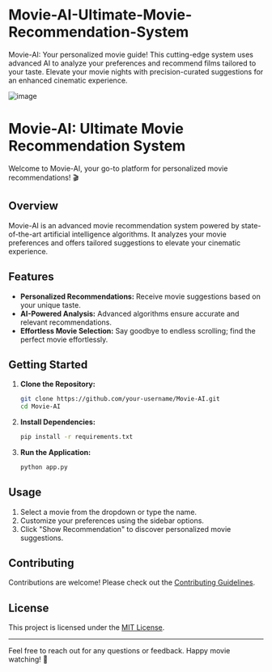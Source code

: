 # Movie-AI-Ultimate-Movie-Recommendation-System
Movie-AI: Your personalized movie guide! This cutting-edge system uses advanced AI to analyze your preferences and recommend films tailored to your taste. Elevate your movie nights with precision-curated suggestions for an enhanced cinematic experience.

![image](https://github.com/wahidpanda/Movie-AI-Ultimate-Movie-Recommendation-System/assets/110899864/ec2fbc1a-46fd-4aef-a83d-f2b8d64a48d9) 



# Movie-AI: Ultimate Movie Recommendation System

Welcome to Movie-AI, your go-to platform for personalized movie recommendations! 🎬

## Overview

Movie-AI is an advanced movie recommendation system powered by state-of-the-art artificial intelligence algorithms. It analyzes your movie preferences and offers tailored suggestions to elevate your cinematic experience.

## Features

- **Personalized Recommendations:** Receive movie suggestions based on your unique taste.
- **AI-Powered Analysis:** Advanced algorithms ensure accurate and relevant recommendations.
- **Effortless Movie Selection:** Say goodbye to endless scrolling; find the perfect movie effortlessly.

## Getting Started

1. **Clone the Repository:**
    ```bash
    git clone https://github.com/your-username/Movie-AI.git
    cd Movie-AI
    ```

2. **Install Dependencies:**
    ```bash
    pip install -r requirements.txt
    ```

3. **Run the Application:**
    ```bash
    python app.py
    ```

## Usage

1. Select a movie from the dropdown or type the name.
2. Customize your preferences using the sidebar options.
3. Click "Show Recommendation" to discover personalized movie suggestions.

## Contributing

Contributions are welcome! Please check out the [Contributing Guidelines](CONTRIBUTING.md).

## License

This project is licensed under the [MIT License](LICENSE).

---

Feel free to reach out for any questions or feedback. Happy movie watching! 🍿
